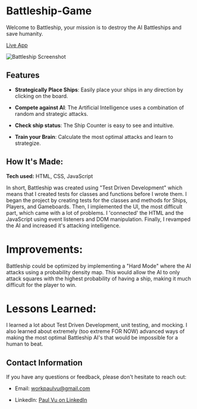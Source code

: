 # Battleship-Game

Welcome to Battleship, your mission is to destroy the AI Battleships and save humanity.

[Live App](https://paulvu2023.github.io/Battleship-Game/)

![Battleship Screenshot](https://github.com/paulvu2023/Battleship-Game/assets/118864214/64079596-05a5-4d72-9168-d58d8b9b9046)

## Features

- **Strategically Place Ships**: Easily place your ships in any direction by clicking on the board.

- **Compete against AI**: The Artificial Intelligence uses a combination of random and strategic attacks.

- **Check ship status**: The Ship Counter is easy to see and intuitive.

- **Train your Brain**: Calculate the most optimal attacks and learn to strategize.

## How It's Made:

**Tech used:** HTML, CSS, JavaScript

In short, Battleship was created using "Test Driven Development" which means that I created tests for classes and functions before I wrote them. I began the project by creating tests for the classes and methods for Ships, Players, and Gameboards. Then, I implemented the UI, the most difficult part, which came with a lot of problems. I 'connected' the HTML and the JavaScript using event listeners and DOM manipulation. Finally, I revamped the AI and increased it's attacking intelligence.

# Improvements:

Battleship could be optimized by implementing a "Hard Mode" where the AI attacks using a probability density map. This would allow the AI to only attack squares with the highest probability of having a ship, making it much difficult for the player to win.

# Lessons Learned:

I learned a lot about Test Driven Development, unit testing, and mocking. I also learned about extremely (too extreme FOR NOW) advanced ways of making the most optimal Battleship AI's that would be impossible for a human to beat.

## Contact Information

If you have any questions or feedback, please don't hesitate to reach out:

- Email: [workpaulvu@gmail.com](mailto:workpaulvu@gmail.com)
  
- LinkedIn: [Paul Vu on LinkedIn](https://www.linkedin.com/in/paul-vu-business)
